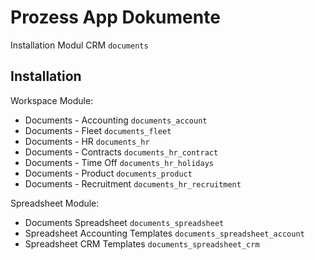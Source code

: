 # Prozess App Dokumente
Installation Modul CRM `documents`

## Installation

Workspace Module:
* Documents - Accounting `documents_account`
* Documents - Fleet `documents_fleet`
* Documents - HR `documents_hr`
* Documents - Contracts `documents_hr_contract`
* Documents - Time Off `documents_hr_holidays`
* Documents - Product `documents_product`
* Documents - Recruitment `documents_hr_recruitment`

Spreadsheet Module:
* Documents Spreadsheet `documents_spreadsheet`
* Spreadsheet Accounting Templates `documents_spreadsheet_account`
* Spreadsheet CRM Templates `documents_spreadsheet_crm`